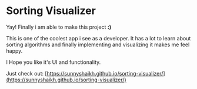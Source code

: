 # Sorting Visualizer
Yay! Finally i am able to make this project **:)**

This is one of the coolest app i see as a developer. It has a lot to learn about sorting algorithms and finally implementing and visualizing it makes me feel happy.

I Hope you like it's UI and functionality.

Just check out: [https://sunnyshaikh.github.io/sorting-visualizer/](https://sunnyshaikh.github.io/sorting-visualizer/)

